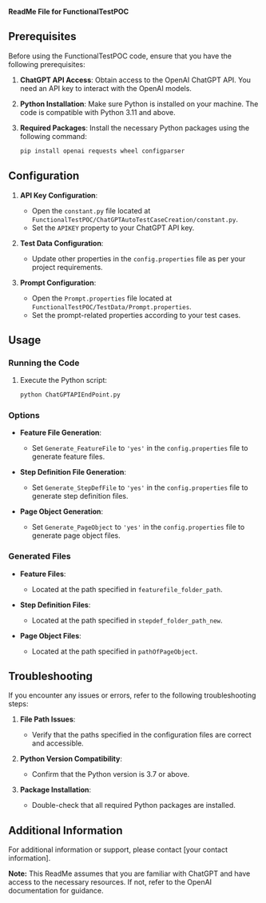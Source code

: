**ReadMe File for FunctionalTestPOC**

## Prerequisites

Before using the FunctionalTestPOC code, ensure that you have the following prerequisites:

1. **ChatGPT API Access**: Obtain access to the OpenAI ChatGPT API. You need an API key to interact with the OpenAI models.

2. **Python Installation**: Make sure Python is installed on your machine. The code is compatible with Python 3.11 and above.

3. **Required Packages**: Install the necessary Python packages using the following command:

   ```bash
   pip install openai requests wheel configparser
   ```

## Configuration

1. **API Key Configuration**:
   - Open the `constant.py` file located at `FunctionalTestPOC/ChatGPTAutoTestCaseCreation/constant.py`.
   - Set the `APIKEY` property to your ChatGPT API key.

2. **Test Data Configuration**:
   - Update other properties in the `config.properties` file as per your project requirements.

3. **Prompt Configuration**:
   - Open the `Prompt.properties` file located at `FunctionalTestPOC/TestData/Prompt.properties`.
   - Set the prompt-related properties according to your test cases.

## Usage

### Running the Code

1. Execute the Python script:
   ```bash
   python ChatGPTAPIEndPoint.py
   ```

### Options

- **Feature File Generation**:
  - Set `Generate_FeatureFile` to `'yes'` in the `config.properties` file to generate feature files.

- **Step Definition File Generation**:
  - Set `Generate_StepDefFile` to `'yes'` in the `config.properties` file to generate step definition files.

- **Page Object Generation**:
  - Set `Generate_PageObject` to `'yes'` in the `config.properties` file to generate page object files.

### Generated Files

- **Feature Files**:
  - Located at the path specified in `featurefile_folder_path`.

- **Step Definition Files**:
  - Located at the path specified in `stepdef_folder_path_new`.

- **Page Object Files**:
  - Located at the path specified in `pathOfPageObject`.

## Troubleshooting

If you encounter any issues or errors, refer to the following troubleshooting steps:


1. **File Path Issues**:
   - Verify that the paths specified in the configuration files are correct and accessible.

2. **Python Version Compatibility**:
   - Confirm that the Python version is 3.7 or above.

3. **Package Installation**:
   - Double-check that all required Python packages are installed.

## Additional Information

For additional information or support, please contact [your contact information].

**Note:** This ReadMe assumes that you are familiar with ChatGPT and have access to the necessary resources. If not, refer to the OpenAI documentation for guidance.
